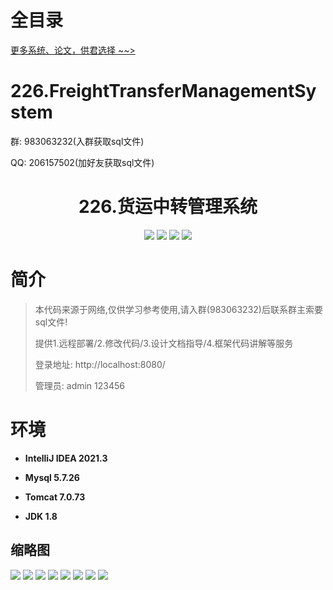 # 全目录

[更多系统、论文，供君选择 ~~>](https://www.bitwise.net.cn)

# 226.FreightTransferManagementSystem

<p>群: 983063232(入群获取sql文件)</p>
<p>QQ: 206157502(加好友获取sql文件)</p>

<p><h1 align="center">226.货运中转管理系统</h1></p>


<p align="center">
	<img src="https://img.shields.io/badge/jdk-1.8-orange.svg"/>
    <img src="https://img.shields.io/badge/servlet-5.x-lightgrey.svg"/>
    <img src="https://img.shields.io/badge/jsp-3.x-blue.svg"/>
    <img src="https://img.shields.io/badge/jdbc-5.x-yellow.svg"/>
</p>

# 简介


> 本代码来源于网络,仅供学习参考使用,请入群(983063232)后联系群主索要sql文件!
>
> 提供1.远程部署/2.修改代码/3.设计文档指导/4.框架代码讲解等服务
>
> 登录地址: http://localhost:8080/
> 
> 管理员: admin 123456
>

# 环境

- <b>IntelliJ IDEA 2021.3</b>

- <b>Mysql 5.7.26</b>

- <b>Tomcat 7.0.73</b>

- <b>JDK 1.8</b>




## 缩略图

![](https://bitwise.oss-cn-heyuan.aliyuncs.com/2024/9/10/fcf1ead4-6dc0-4b2b-8738-63b06b916853.png)
![](https://bitwise.oss-cn-heyuan.aliyuncs.com/2024/9/10/2a71628e-a644-4cb0-ba46-11cc6fd10ffd.png)
![](https://bitwise.oss-cn-heyuan.aliyuncs.com/2024/9/10/65c41f82-ea3c-49b8-baf6-f5515af7acd6.png)
![](https://bitwise.oss-cn-heyuan.aliyuncs.com/2024/9/10/c822a812-85c1-49c3-9741-4bfcba874e73.png)
![](https://bitwise.oss-cn-heyuan.aliyuncs.com/2024/9/10/7de9019c-f149-4ae1-a276-8e5060fc5c3d.png)
![](https://bitwise.oss-cn-heyuan.aliyuncs.com/2024/9/10/85f8d381-1153-4267-bdc3-aef989c17d1f.png)
![](https://bitwise.oss-cn-heyuan.aliyuncs.com/2024/9/10/8cc78e0e-b9ce-4a21-82cd-4b72858de62e.png)
![](https://bitwise.oss-cn-heyuan.aliyuncs.com/2024/9/10/23436e04-2927-4f2c-a296-0e33a828723b.png)


